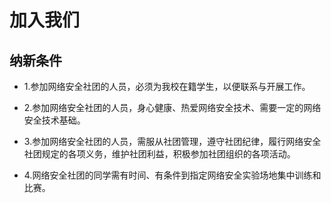 # 加入我们
## 纳新条件
- 1.参加网络安全社团的人员，必须为我校在籍学生，以便联系与开展工作。

- 2.参加网络安全社团的人员，身心健康、热爱网络安全技术、需要一定的网络安全技术基础。

- 3.参加网络安全社团的人员，需服从社团管理，遵守社团纪律，履行网络安全社团规定的各项义务，维护社团利益，积极参加社团组织的各项活动。

- 4.网络安全社团的同学需有时间、有条件到指定网络安全实验场地集中训练和比赛。